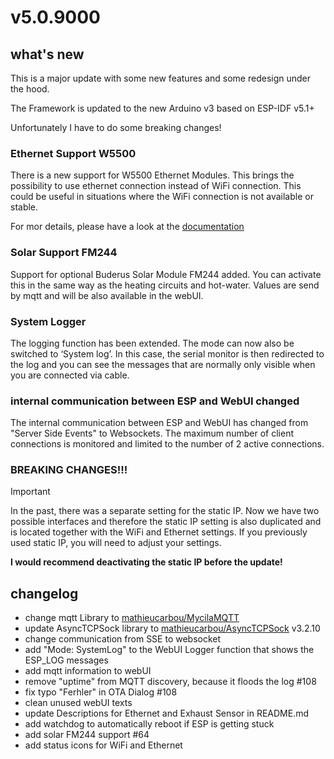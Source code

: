 # v5.0.9000

## what's new

This is a major update with some new features and some redesign under the hood.

The Framework is updated to the new Arduino v3 based on ESP-IDF v5.1+

Unfortunately I have to do some breaking changes!


### Ethernet Support W5500

There is a new support for W5500 Ethernet Modules. This brings the possibility to use ethernet connection instead of WiFi connection.
This could be useful in situations where the WiFi connection is not available or stable.

For mor details, please have a look at the [documentation](https://github.com/dewenni/ESP_Buderus_KM271?tab=readme-ov-file#optional-ethernet-module-w5500) 

### Solar Support FM244

Support for optional Buderus Solar Module FM244 added. You can activate this in the same way as the heating circuits and hot-water.
Values are send by mqtt and will be also available in the webUI.

### System Logger

The logging function has been extended. The mode can now also be switched to ‘System log’. In this case, the serial monitor is then redirected to the log and you can see the messages that are normally only visible when you are connected via cable.


### internal communication between ESP and WebUI changed

The internal communication between ESP and WebUI has changed from "Server Side Events" to Websockets.
The maximum number of client connections is monitored and limited to the number of 2 active connections.

### BREAKING CHANGES!!!

> [!IMPORTANT]   
> In the past, there was a separate setting for the static IP. Now we have two possible interfaces and therefore the static IP setting is also duplicated and is located together with the WiFi and Ethernet settings. If you previously used static IP, you will need to adjust your settings.
>
>**I would recommend deactivating the static IP before the update!**


## changelog

- change mqtt Library to [mathieucarbou/MycilaMQTT](https://github.com/mathieucarbou/MycilaMQTT)
- update AsyncTCPSock library to [mathieucarbou/AsyncTCPSock](https://github.com/mathieucarbou/AsyncTCPSock) v3.2.10
- change communication from SSE to websocket
- add "Mode: SystemLog" to the WebUI Logger function that shows the ESP_LOG messages
- add mqtt information to webUI
- remove "uptime" from MQTT discovery, because it floods the log #108
- fix typo "Ferhler" in OTA Dialog #108
- clean unused webUI texts
- update Descriptions for Ethernet and Exhaust Sensor in README.md
- add watchdog to automatically reboot if ESP is getting stuck
- add solar FM244 support #64
- add status icons for WiFi and Ethernet

